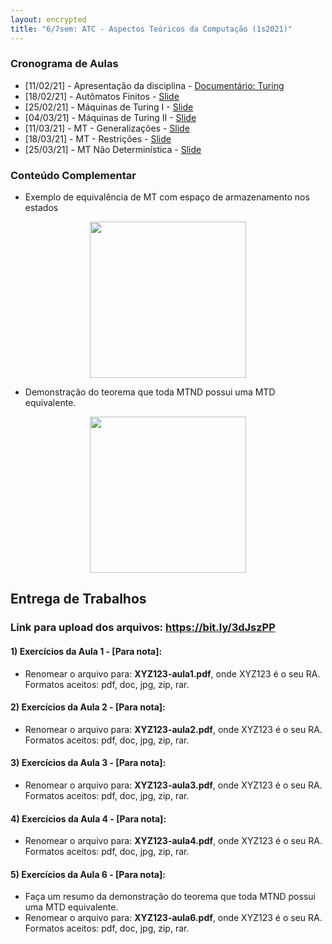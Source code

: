 ```yaml
---
layout: encrypted
title: "6/7sem: ATC - Aspectos Teóricos da Computação (1s2021)"
---
```


### Cronograma de Aulas

- [11/02/21] - Apresentação da disciplina - <a href="https://www.youtube.com/watch?v=x2AXca1kPQk&feature=youtu.be" target="_blank">Documentário: Turing</a>
- [18/02/21] - Autômatos Finitos - <a href="/atc/Aula1.pdf" target="_blank">Slide</a>
- [25/02/21] - Máquinas de Turing I - <a href="/atc/Aula2.pdf" target="_blank">Slide</a>
- [04/03/21] - Máquinas de Turing II - <a href="/atc/Aula3.pdf" target="_blank">Slide</a>
- [11/03/21] - MT - Generalizações - <a href="/atc/Aula4-Generalizacao.pdf" target="_blank">Slide</a>
- [18/03/21] - MT - Restrições - <a href="/atc/Aula5-Restricao.pdf" target="_blank">Slide</a>
- [25/03/21] - MT Não Determinística - <a href="/atc/Aula6-MTNaoDeterministica.pdf" target="_blank">Slide</a>

### Conteúdo Complementar

- Exemplo de equivalência de MT com espaço de armazenamento nos estados <br> 
<p align="center"><a href="https://youtu.be/aYAgMa_nx1Y" target="_blank"><img src="capa.png" width=250></img></a>

- Demonstração do teorema que toda MTND possui uma MTD equivalente.
<p align="center"><a href="http://eaulas.usp.br/portal/video?idItem=21433" target="_blank"><img src="capa2.png" width=250></img></a> 

## Entrega de Trabalhos

### Link para upload dos arquivos: <a href="https://bit.ly/3dJszPP" target="_blank">https://bit.ly/3dJszPP</a>


#### 1) Exercícios da Aula 1 - [Para nota]:
 - Renomear o arquivo para: **XYZ123-aula1.pdf**, onde XYZ123 é o seu RA. Formatos aceitos: pdf, doc, jpg, zip, rar.

#### 2) Exercícios da Aula 2 - [Para nota]:
 - Renomear o arquivo para: **XYZ123-aula2.pdf**, onde XYZ123 é o seu RA. Formatos aceitos: pdf, doc, jpg, zip, rar.

#### 3) Exercícios da Aula 3 - [Para nota]:
 - Renomear o arquivo para: **XYZ123-aula3.pdf**, onde XYZ123 é o seu RA. Formatos aceitos: pdf, doc, jpg, zip, rar.

#### 4) Exercícios da Aula 4 - [Para nota]:
 - Renomear o arquivo para: **XYZ123-aula4.pdf**, onde XYZ123 é o seu RA. Formatos aceitos: pdf, doc, jpg, zip, rar.

#### 5) Exercícios da Aula 6 - [Para nota]:
 - Faça um resumo da demonstração do teorema que toda MTND possui uma MTD equivalente.
 - Renomear o arquivo para: **XYZ123-aula6.pdf**, onde XYZ123 é o seu RA. Formatos aceitos: pdf, doc, jpg, zip, rar.


<!--
#### 2) [1.0]  Lista 1 (<a href="/atc/ex-mt-enunciado.pdf" target="_blank">link</a>):
 - Renomear o arquivo para: **XYZ123-lista1.pdf**, onde XYZ123 é o seu RA. 

#### 3) [1.0]  Apresentação sobre a linguagem LD:
 - Renomear o arquivo para: **XYZ123-ld.pdf**, onde XYZ123 é o seu RA. 

#### 4) [1.0]  Lista 2 (<a href="/atc/lista2.pdf" target="_blank">link</a>):
 - Renomear o arquivo para: **XYZ123-lista2.pdf**, onde XYZ123 é o seu RA. 

### Prazo de entrega: 26/05 as 19h
-->